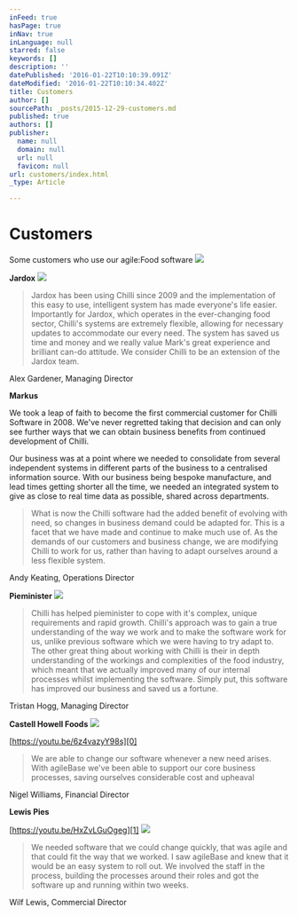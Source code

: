```yaml
---
inFeed: true
hasPage: true
inNav: true
inLanguage: null
starred: false
keywords: []
description: ''
datePublished: '2016-01-22T10:10:39.091Z'
dateModified: '2016-01-22T10:10:34.402Z'
title: Customers
author: []
sourcePath: _posts/2015-12-29-customers.md
published: true
authors: []
publisher:
  name: null
  domain: null
  url: null
  favicon: null
url: customers/index.html
_type: Article

---
```

# Customers

Some customers who use our agile:Food software
![](https://the-grid-user-content.s3-us-west-2.amazonaws.com/7e223be7-62a6-446e-90ef-07a8f4a4819a.jpg)

**Jardox**
![](https://the-grid-user-content.s3-us-west-2.amazonaws.com/ca477ba6-7300-4725-8b46-40682d1b2cb5.png)

> Jardox has been using Chilli since 2009  and the implementation of this easy to use, intelligent system has made everyone's life easier. Importantly for Jardox, which operates in the ever-changing food sector, Chilli's systems are extremely flexible, allowing for necessary updates to accommodate our every need. The system has saved us time and money and we really value Mark's great experience and brilliant can-do attitude. We consider Chilli to be an extension of the Jardox team.

Alex Gardener, Managing Director

**Markus**

We took a leap of faith to become the first commercial customer for Chilli Software in 2008\. We've never regretted taking that decision and can only see further ways that we can obtain business benefits from continued development of Chilli.

Our business was at a point where we needed to consolidate from several independent systems in different parts of the business to a centralised information source. With our business being bespoke manufacture, and lead times getting shorter all the time, we needed an integrated system to give as close to real time data as possible, shared across departments.

> What is now the Chilli software had the added benefit of evolving with need, so changes in business demand could be adapted for. This is a facet that we have made and continue to make much use of. As the demands of our customers and business change, we are modifying Chilli to work for us, rather than having to adapt ourselves around a less flexible system.

Andy Keating, Operations Director

**Pieminister**
![](https://the-grid-user-content.s3-us-west-2.amazonaws.com/f4b7ab3d-2e3a-4630-8eb7-33ffe3b7c180.jpg)

> Chilli has helped pieminister to cope with it's complex, unique requirements and rapid growth. Chilli's approach was to gain a true understanding of the way we work and to make the software work for us, unlike previous software which we were having to try adapt to.  The other great thing about working with Chilli is their in depth understanding of the workings and complexities of the food industry, which meant that we actually improved many of our internal processes whilst implementing the software. Simply put, this software has improved our business and saved us a fortune.

Tristan Hogg, Managing Director

**Castell Howell Foods**
![](https://the-grid-user-content.s3-us-west-2.amazonaws.com/95135850-9a85-4ecb-b575-8d3b7fb2edb9.jpg)

[https://youtu.be/6z4vazyY98s][0]

> We are able to change our software whenever a new need arises. With agileBase we've been able to support our core business processes, saving ourselves considerable cost and upheaval

Nigel Williams, Financial Director

**Lewis Pies**

[https://youtu.be/HxZvLGuOgeg][1]
![](https://the-grid-user-content.s3-us-west-2.amazonaws.com/a555c002-ecfa-42c0-8707-7395cc108e81.png)

> We needed software that we could change quickly, that was agile and that could fit the way that we worked. I saw agileBase and knew that it would be an easy system to roll out. We involved the staff in the process, building the processes around their roles and got the software up and running within two weeks.

Wilf Lewis, Commercial Director

[0]: https://youtu.be/6z4vazyY98s?list=PLlgCqlJyQnPNw-O6_IBQF0odA9_sSnrek
[1]: https://youtu.be/HxZvLGuOgeg?list=PLlgCqlJyQnPNw-O6_IBQF0odA9_sSnrek